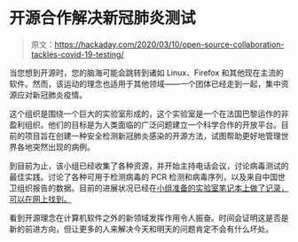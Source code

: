 # 开源合作解决新冠肺炎测试

> 原文：<https://hackaday.com/2020/03/10/open-source-collaboration-tackles-covid-19-testing/>

当您想到开源时，您的脑海可能会跳转到诸如 Linux、Firefox 和其他现在主流的软件。然而，该运动的理念也适用于其他领域——一个团体已经走到一起，集中资源应对新冠肺炎疫情。

这个组织是围绕一个巨大的实验室形成的，这个实验室是一个在法国巴黎运作的非盈利组织。他们的目标是为人类面临的广泛问题建立一个科学合作的开放平台。目前的项目旨在创建一种安全检测新冠肺炎感染的开源方法，试图帮助更好地管理世界各地突然出现的病例。

到目前为止，该小组已经收集了各种资源，并开始主持电话会议，讨论病毒测试的最佳实践。讨论了各种可用于检测病毒的 PCR 检测和病毒序列，以及来自中国世卫组织报告的数据。目前的进展状况已经在[小组准备的实验室笔记本上做了记录，可以在网上找到。](https://docs.google.com/document/d/1wNbwufB4_OMa8BQcqwaNREBWPR16uVVz8vxM_rwYFRY/edit)

看到开源理念在计算机软件之外的新领域发挥作用令人振奋。时间会证明这是否是新的前进方向，但让更多的人来解决今天和明天的问题肯定不会有什么坏处。
